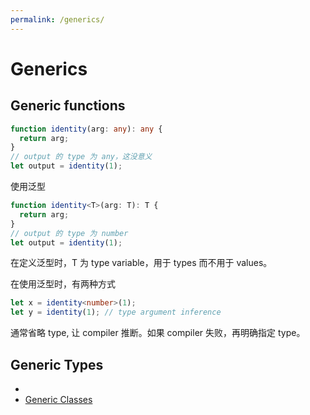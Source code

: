 ```yaml
---
permalink: /generics/
---
```


# Generics

## Generic functions

```ts
function identity(arg: any): any {
  return arg;
}
// output 的 type 为 any，这没意义
let output = identity(1);
```

使用泛型

```ts
function identity<T>(arg: T): T {
  return arg;
}
// output 的 type 为 number
let output = identity(1);
```

在定义泛型时，T 为 type variable，用于 types 而不用于 values。

在使用泛型时，有两种方式

```ts
let x = identity<number>(1);
let y = identity(1); // type argument inference
```

通常省略 type, 让 compiler 推断。如果 compiler 失败，再明确指定 type。

## Generic Types


-
- [Generic Classes](https://www.typescriptlang.org/docs/handbook/generics.html#generic-classes)

